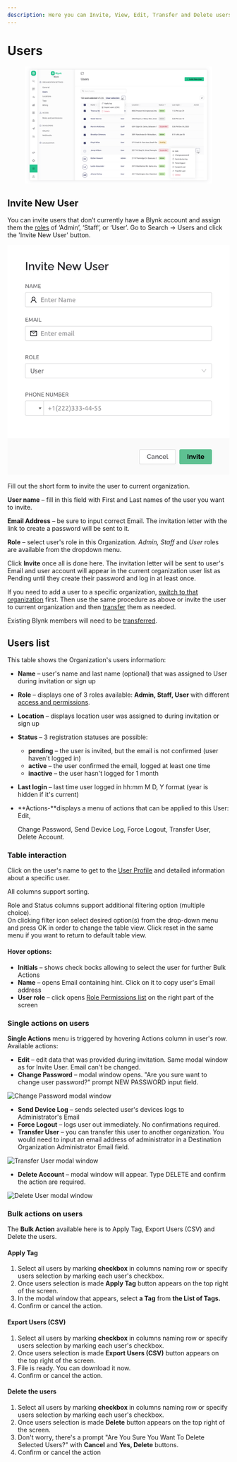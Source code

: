 ```yaml
---
description: Here you can Invite, View, Edit, Transfer and Delete users.
---
```


# Users



<figure><img src="../../.gitbook/assets/users-table 2.png" alt=""><figcaption></figcaption></figure>

## Invite New User

You can invite users that don’t currently have a Blynk account and assign them the [roles](../settings/access.md) of ‘Admin’, ‘Staff’, or ‘User’. Go to Search -> Users and click the 'Invite New User' button.

![](../../.gitbook/assets/image.png)

Fill out the short form to invite the user to current organization.

**User name** – fill in this field with First and Last names of the user you want to invite.

**Email Address** – be sure to input correct Email. The invitation letter with the link to create a password will be sent to it.

**Role** – select user's role in this Organization. _Admin, Staff_ and _User_ roles are available from the dropdown menu.

Click **Invite** once all is done here. The invitation letter will be sent to user's Email and user account will appear in the current organization user list as Pending until they create their password and log in at least once.

If you need to add a user to a specific organization, [switch to that organization](../organizations/browse-and-edit-a-sub-organization.md#switching-to-a-sub-organization) first. Then use the same procedure as above or invite the user to current organization and then [transfer](../organizations/browse-and-edit-a-sub-organization.md#how-to-transfer-a-user-to-another-organization) them as needed.

Existing Blynk members will need to be [transferred](./#how-to-transfer-a-user-to-another-organization).

## Users list

This table shows the Organization's users information:

* **Name** – user's name and last name (optional) that was assigned to User during invitation or sign up
* **Role** – displays one of  3 roles available: **Admin, Staff, User** with different [access and permissions](../settings/access.md).
* **Location** – displays location user was assigned to during invitation or sign up
* **Status** – 3 registration statuses are possible:
  * **pending** – the user is invited, but the email is not confirmed (user haven't logged in)&#x20;
  * **active** – the user confirmed the email, logged at least one time&#x20;
  * **inactive** – the user hasn't logged for 1 month
* **Last login** – last time user logged in hh:mm M D, Y format (year is hidden if it's current)
*   **Actions-**displays a menu of actions that can be applied to this User: Edit,&#x20;

    Change Password, Send Device Log, Force Logout, Transfer User, Delete Account.

### Table interaction

Click on the user's name to get to the [User Profile](user-view.md) and detailed information about a specific user.

All columns support sorting.

Role and Status columns support additional filtering option (multiple choice).\
On clicking filter icon select desired option(s) from the drop-down menu and press OK in order to change the table view. Click reset in the same menu if you want to return to default table view.

#### Hover options:

* **Initials** – shows check bocks allowing to select the user for further Bulk Actions
* **Name** – opens Email containing hint. Click on it to copy user's Email address
* **User role** – click opens [Role Permissions list](../settings/access.md) on the right part of the screen&#x20;



### Single actions on users

**Single Actions** menu is triggered by hovering Actions column in user's row. Available actions:

* **Edit** – edit data that was provided during invitation. Same modal window as for Invite User. Email can't be changed.
* **Change Password** – modal window opens.  "Are you sure want to change user password?" prompt NEW PASSWORD input field.

![Change Password modal window](../../.gitbook/assets/change\_password\_modal.png)

* **Send Device Log** – sends selected user's devices logs to Administrator's Email
* **Force Logout** – logs user out immediately. No confirmations required.
* **Transfer User** – you can transfer this user to another organization. You would need to input an email address of administrator in a Destination Organization Administrator Email field.

![Transfer User modal window](../../.gitbook/assets/transfer\_user.png)

* **Delete Account** – modal window will appear. Type DELETE and confirm the action are required.

![Delete User modal window](../../.gitbook/assets/delete\_user\_modal.gif)

### Bulk actions on users

The  **Bulk Action** available here is to Apply Tag, Export Users (CSV) and Delete the users.&#x20;

#### **Apply Tag**

1. Select all users by marking **checkbox** in columns naming row or specify users selection by marking each user's checkbox.
2. Once users selection is made **Apply Tag** button appears on the top right of the screen.
3. In the modal window that appears, select **a Tag** from **the List of Tags.**
4. Confirm or cancel the action.

#### Export Users (CSV)

1. Select all users by marking **checkbox** in columns naming row or specify users selection by marking each user's checkbox.
2. Once users selection is made **Export Users (CSV)** button appears on the top right of the screen.
3. File is ready. You can download it now.
4. Confirm or cancel the action.

#### Delete the users

1. Select all users by marking **checkbox** in columns naming row or specify users selection by marking each user's checkbox.
2. Once users selection is made **Delete** button appears on the top right of the screen.
3. Don't worry, there's a prompt  "Are You Sure You Want To Delete Selected Users?" with **Cancel** and **Yes, Delete** buttons.
4. Confirm or cancel the action
